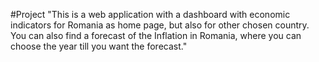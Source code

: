#Project
"This is a web application with a dashboard with economic indicators for Romania as home page, but also for other chosen country. You can also find a forecast of the Inflation in Romania, where you can choose the year till you want the forecast."
